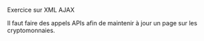 Exercice sur XML AJAX

Il faut faire des appels APIs afin de maintenir à jour un page sur les cryptomonnaies.